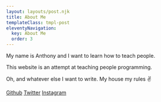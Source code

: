 ```yaml
---
layout: layouts/post.njk
title: About Me
templateClass: tmpl-post
eleventyNavigation:
  key: About Me
  order: 3
---
```


My name is Anthony and I want to learn how to teach people.

This website is an attempt at teaching people programming.

Oh, and whatever else I want to write. My house my rules ✌️

<a href="https://github.com/a-scar">Github</a>
<a href="https://twitter.com/a_scardapane">Twitter</a>
<a href="https://www.instagram.com/anscardapane">Instagram</a>
